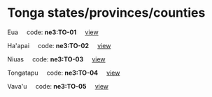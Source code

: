 # Tonga states/provinces/counties
Eua&nbsp;&nbsp;&nbsp;&nbsp;&nbsp;code: **ne3:TO-01**&nbsp;&nbsp;&nbsp;&nbsp;&nbsp;[view](../../export/geojson/medium/ne3/to/01.geojson)&nbsp;&nbsp;&nbsp;&nbsp;&nbsp;


Ha'apai&nbsp;&nbsp;&nbsp;&nbsp;&nbsp;code: **ne3:TO-02**&nbsp;&nbsp;&nbsp;&nbsp;&nbsp;[view](../../export/geojson/medium/ne3/to/02.geojson)&nbsp;&nbsp;&nbsp;&nbsp;&nbsp;


Niuas&nbsp;&nbsp;&nbsp;&nbsp;&nbsp;code: **ne3:TO-03**&nbsp;&nbsp;&nbsp;&nbsp;&nbsp;[view](../../export/geojson/medium/ne3/to/03.geojson)&nbsp;&nbsp;&nbsp;&nbsp;&nbsp;


Tongatapu&nbsp;&nbsp;&nbsp;&nbsp;&nbsp;code: **ne3:TO-04**&nbsp;&nbsp;&nbsp;&nbsp;&nbsp;[view](../../export/geojson/medium/ne3/to/04.geojson)&nbsp;&nbsp;&nbsp;&nbsp;&nbsp;


Vava'u&nbsp;&nbsp;&nbsp;&nbsp;&nbsp;code: **ne3:TO-05**&nbsp;&nbsp;&nbsp;&nbsp;&nbsp;[view](../../export/geojson/medium/ne3/to/05.geojson)&nbsp;&nbsp;&nbsp;&nbsp;&nbsp;

